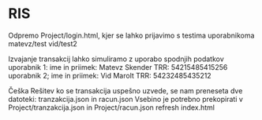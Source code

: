 # RIS

Odpremo Project/login.html, kjer se lahko prijavimo s testima uporabnikoma
  matevz/test
  vid/test2
  
Izvajanje transakcij lahko simuliramo z uporabo spodnjih podatkov
  uporabnik 1:
    ime in priimek: Matevz Skender
    TRR: 54215485415256
  uporabnik 2;
    ime in priimek: Vid Marolt
    TRR: 54232485435212
  
  
 Češka Rešitev
  ko se transakcija uspešno uzvede, se nam preneseta dve datoteki: tranzakcija.json in racun.json
  Vsebino je potrebno prekopirati v Project/tranzakcija.json in Project/racun.json
  refresh index.html
  


  
